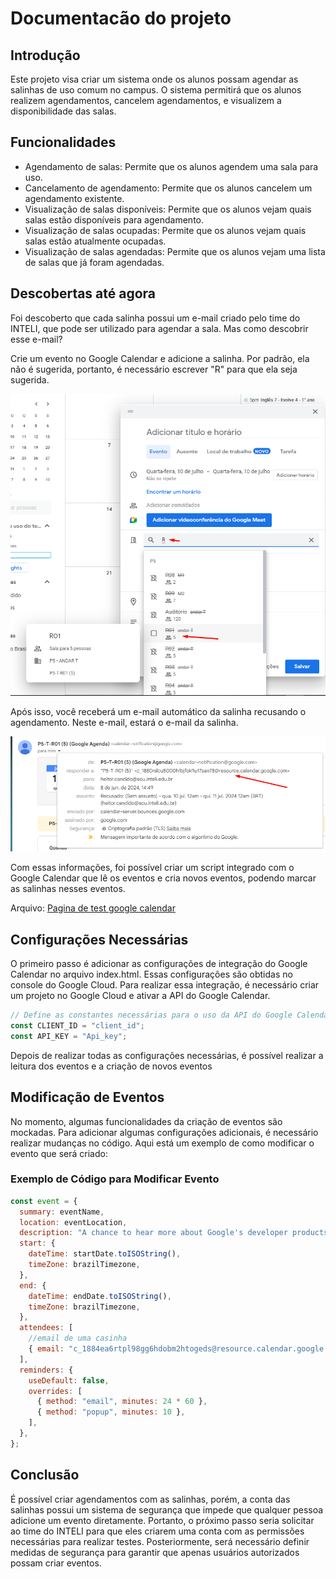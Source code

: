 # Documentacão do projeto

## Introdução

Este projeto visa criar um sistema onde os alunos possam agendar as salinhas de uso comum no campus. O sistema permitirá que os alunos realizem agendamentos, cancelem agendamentos, e visualizem a disponibilidade das salas.

## Funcionalidades

- Agendamento de salas: Permite que os alunos agendem uma sala para uso.
- Cancelamento de agendamento: Permite que os alunos cancelem um agendamento existente.
- Visualização de salas disponíveis: Permite que os alunos vejam quais salas estão disponíveis para agendamento.
- Visualização de salas ocupadas: Permite que os alunos vejam quais salas estão atualmente ocupadas.
- Visualização de salas agendadas: Permite que os alunos vejam uma lista de salas que já foram agendadas.

## Descobertas até agora

Foi descoberto que cada salinha possui um e-mail criado pelo time do INTELI, que pode ser utilizado para agendar a sala. Mas como descobrir esse e-mail?

Crie um evento no Google Calendar e adicione a salinha. Por padrão, ela não é sugerida, portanto, é necessário escrever "R" para que ela seja sugerida.

<img src="/outros/descobrirEmailCasinha.png">

Após isso, você receberá um e-mail automático da salinha recusando o agendamento. Neste e-mail, estará o e-mail da salinha.

<img src="/outros/salinhaRecusando.png">

Com essas informações, foi possível criar um script integrado com o Google Calendar que lê os eventos e cria novos eventos, podendo marcar as salinhas nesses eventos.

Arquivo: [Pagina de test google calendar](/Criar%20evento%20e%20Ler%20Eventos/index.html)

## Configurações Necessárias

O primeiro passo é adicionar as configurações de integração do Google Calendar no arquivo index.html. Essas configurações são obtidas no console do Google Cloud. Para realizar essa integração, é necessário criar um projeto no Google Cloud e ativar a API do Google Calendar.

```js
// Define as constantes necessárias para o uso da API do Google Calendar
const CLIENT_ID = "client_id";
const API_KEY = "Api_key";
```

Depois de realizar todas as configurações necessárias, é possível realizar a leitura dos eventos e a criação de novos eventos

## Modificação de Eventos

No momento, algumas funcionalidades da criação de eventos são mockadas. Para adicionar algumas configurações adicionais, é necessário realizar mudanças no código. Aqui está um exemplo de como modificar o evento que será criado:

### Exemplo de Código para Modificar Evento
```js
const event = {
  summary: eventName,
  location: eventLocation,
  description: "A chance to hear more about Google's developer products.",
  start: {
    dateTime: startDate.toISOString(),
    timeZone: brazilTimezone,
  },
  end: {
    dateTime: endDate.toISOString(),
    timeZone: brazilTimezone,
  },
  attendees: [
    //email de uma casinha
    { email: "c_1884ea6rtpl98gg6hdobm2htogeds@resource.calendar.google.com" },
  ],
  reminders: {
    useDefault: false,
    overrides: [
      { method: "email", minutes: 24 * 60 },
      { method: "popup", minutes: 10 },
    ],
  },
};
```

## Conclusão

É possível criar agendamentos com as salinhas, porém, a conta das salinhas possui um sistema de segurança que impede que qualquer pessoa adicione um evento diretamente. Portanto, o próximo passo seria solicitar ao time do INTELI para que eles criarem uma conta com as permissões necessárias para realizar testes. Posteriormente, será necessário definir medidas de segurança para garantir que apenas usuários autorizados possam criar eventos.